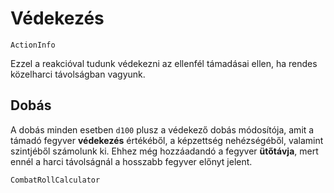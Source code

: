 # Védekezés

`ActionInfo`

Ezzel a reakcióval tudunk védekezni az ellenfél támadásai ellen, ha rendes közelharci távolságban vagyunk.

## Dobás

A dobás minden esetben `d100` plusz a védekező dobás módosítója, amit a támadó fegyver **védekezés** értékéből, a képzettség nehézségéből, valamint szintjéből számolunk ki. Ehhez még hozzáadandó a fegyver **ütőtávja**, mert ennél a harci távolságnál a hosszabb fegyver előnyt jelent.

`CombatRollCalculator`